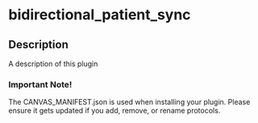 bidirectional_patient_sync
==========================

## Description

A description of this plugin

### Important Note!

The CANVAS_MANIFEST.json is used when installing your plugin. Please ensure it
gets updated if you add, remove, or rename protocols.
